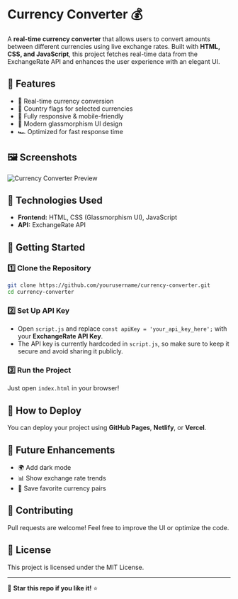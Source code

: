 # Currency Converter 💰

A **real-time currency converter** that allows users to convert amounts between different currencies using live exchange rates. Built with **HTML, CSS, and JavaScript**, this project fetches real-time data from the ExchangeRate API and enhances the user experience with an elegant UI.

## 🌟 Features
- 💱 Real-time currency conversion
- 🚩 Country flags for selected currencies
- 📱 Fully responsive & mobile-friendly
- 🎨 Modern glassmorphism UI design
- 🏎️ Optimized for fast response time

## 🖼️ Screenshots
![Currency Converter Preview](screenshot.png)

## 🔧 Technologies Used
- **Frontend:** HTML, CSS (Glassmorphism UI), JavaScript
- **API:** ExchangeRate API

## 🚀 Getting Started
### 1️⃣ Clone the Repository
```sh
git clone https://github.com/yourusername/currency-converter.git
cd currency-converter
```

### 2️⃣ Set Up API Key
- Open `script.js` and replace `const apiKey = 'your_api_key_here';` with your **ExchangeRate API Key**.
- The API key is currently hardcoded in `script.js`, so make sure to keep it secure and avoid sharing it publicly.

### 3️⃣ Run the Project
Just open `index.html` in your browser!

## 📌 How to Deploy
You can deploy your project using **GitHub Pages**, **Netlify**, or **Vercel**.

## 🎯 Future Enhancements
- 🌍 Add dark mode
- 📊 Show exchange rate trends
- 📌 Save favorite currency pairs

## 🤝 Contributing
Pull requests are welcome! Feel free to improve the UI or optimize the code.

## 📜 License
This project is licensed under the MIT License.

---

🌟 **Star this repo if you like it!** ⭐

